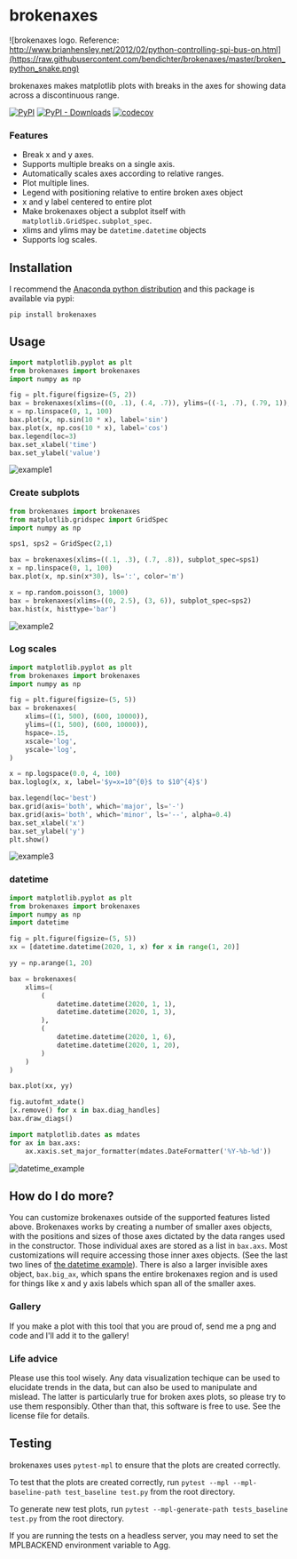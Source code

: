# brokenaxes

![brokenaxes logo. Reference: http://www.brianhensley.net/2012/02/python-controlling-spi-bus-on.html](https://raw.githubusercontent.com/bendichter/brokenaxes/master/broken_python_snake.png)

brokenaxes makes matplotlib plots with breaks in the axes for showing data across a discontinuous range.

[![PyPI](https://img.shields.io/pypi/v/brokenaxes.svg?style=plastic)](https://pypi.python.org/pypi/brokenaxes)
[![PyPI - Downloads](https://img.shields.io/pypi/dm/brokenaxes.svg?color=purple&label=PyPi)](https://pypistats.org/packages/brokenaxes)
[![codecov](https://codecov.io/gh/bendichter/brokenaxes/graph/badge.svg?token=emsyOdN4YD)](https://codecov.io/gh/bendichter/brokenaxes)

### Features
* Break x and y axes.
* Supports multiple breaks on a single axis.
* Automatically scales axes according to relative ranges.
* Plot multiple lines.
* Legend with positioning relative to entire broken axes object
* x and y label centered to entire plot
* Make brokenaxes object a subplot itself with `matplotlib.GridSpec.subplot_spec`.
* xlims and ylims may be `datetime.datetime` objects
* Supports log scales.

## Installation
I recommend the [Anaconda python distribution](http://continuum.io/downloads) and this package is available via pypi:
```
pip install brokenaxes
```

## Usage
```python
import matplotlib.pyplot as plt
from brokenaxes import brokenaxes
import numpy as np

fig = plt.figure(figsize=(5, 2))
bax = brokenaxes(xlims=((0, .1), (.4, .7)), ylims=((-1, .7), (.79, 1)), hspace=.05)
x = np.linspace(0, 1, 100)
bax.plot(x, np.sin(10 * x), label='sin')
bax.plot(x, np.cos(10 * x), label='cos')
bax.legend(loc=3)
bax.set_xlabel('time')
bax.set_ylabel('value')
```
![example1](https://raw.githubusercontent.com/bendichter/brokenaxes/master/example1.png)

### Create subplots

```python
from brokenaxes import brokenaxes
from matplotlib.gridspec import GridSpec
import numpy as np

sps1, sps2 = GridSpec(2,1)

bax = brokenaxes(xlims=((.1, .3), (.7, .8)), subplot_spec=sps1)
x = np.linspace(0, 1, 100)
bax.plot(x, np.sin(x*30), ls=':', color='m')

x = np.random.poisson(3, 1000)
bax = brokenaxes(xlims=((0, 2.5), (3, 6)), subplot_spec=sps2)
bax.hist(x, histtype='bar')
```
![example2](https://raw.githubusercontent.com/bendichter/brokenaxes/master/example2.png)

### Log scales

```python
import matplotlib.pyplot as plt
from brokenaxes import brokenaxes
import numpy as np

fig = plt.figure(figsize=(5, 5))
bax = brokenaxes(
    xlims=((1, 500), (600, 10000)),
    ylims=((1, 500), (600, 10000)),
    hspace=.15,
    xscale='log',
    yscale='log',
)

x = np.logspace(0.0, 4, 100)
bax.loglog(x, x, label='$y=x=10^{0}$ to $10^{4}$')

bax.legend(loc='best')
bax.grid(axis='both', which='major', ls='-')
bax.grid(axis='both', which='minor', ls='--', alpha=0.4)
bax.set_xlabel('x')
bax.set_ylabel('y')
plt.show()
```
![example3](https://raw.githubusercontent.com/bendichter/brokenaxes/master/example3.png)


### datetime
```python
import matplotlib.pyplot as plt
from brokenaxes import brokenaxes
import numpy as np
import datetime

fig = plt.figure(figsize=(5, 5))
xx = [datetime.datetime(2020, 1, x) for x in range(1, 20)]

yy = np.arange(1, 20)

bax = brokenaxes(
    xlims=(
        (
            datetime.datetime(2020, 1, 1),
            datetime.datetime(2020, 1, 3),
        ),
        (
            datetime.datetime(2020, 1, 6),
            datetime.datetime(2020, 1, 20),
        )
    )
)

bax.plot(xx, yy)

fig.autofmt_xdate()
[x.remove() for x in bax.diag_handles]
bax.draw_diags()

import matplotlib.dates as mdates
for ax in bax.axs:
    ax.xaxis.set_major_formatter(mdates.DateFormatter('%Y-%b-%d'))
```

![datetime_example](https://raw.githubusercontent.com/bendichter/brokenaxes/master/datetime_example.png)


## How do I do more?
You can customize brokenaxes outside of the supported features listed above. Brokenaxes works by creating a number of smaller axes objects, with the positions and sizes of those axes dictated by the data ranges used in the constructor. Those individual axes are stored as a list in `bax.axs`. Most customizations will require accessing those inner axes objects. (See the last two lines of [the datetime example](https://github.com/bendichter/brokenaxes#datetime)). There is also a larger invisible axes object, `bax.big_ax`, which spans the entire brokenaxes region and is used for things like x and y axis labels which span all of the smaller axes.


### Gallery
If you make a plot with this tool that you are proud of, send me a png and code and I'll add it to the gallery!

### Life advice
Please use this tool wisely. Any data visualization techique can be used to elucidate trends in the data, but can also be used to manipulate and mislead. The latter is particularly true for broken axes plots, so please try to use them responsibly. Other than that, this software is free to use. See the license file for details.

## Testing
brokenaxes uses `pytest-mpl` to ensure that the plots are created correctly.

To test that the plots are created correctly, run `pytest --mpl --mpl-baseline-path test_baseline test.py` from the root directory.

To generate new test plots, run `pytest --mpl-generate-path tests_baseline test.py` from the root directory.

If you are running the tests on a headless server, you may need to set the MPLBACKEND environment variable to Agg.
